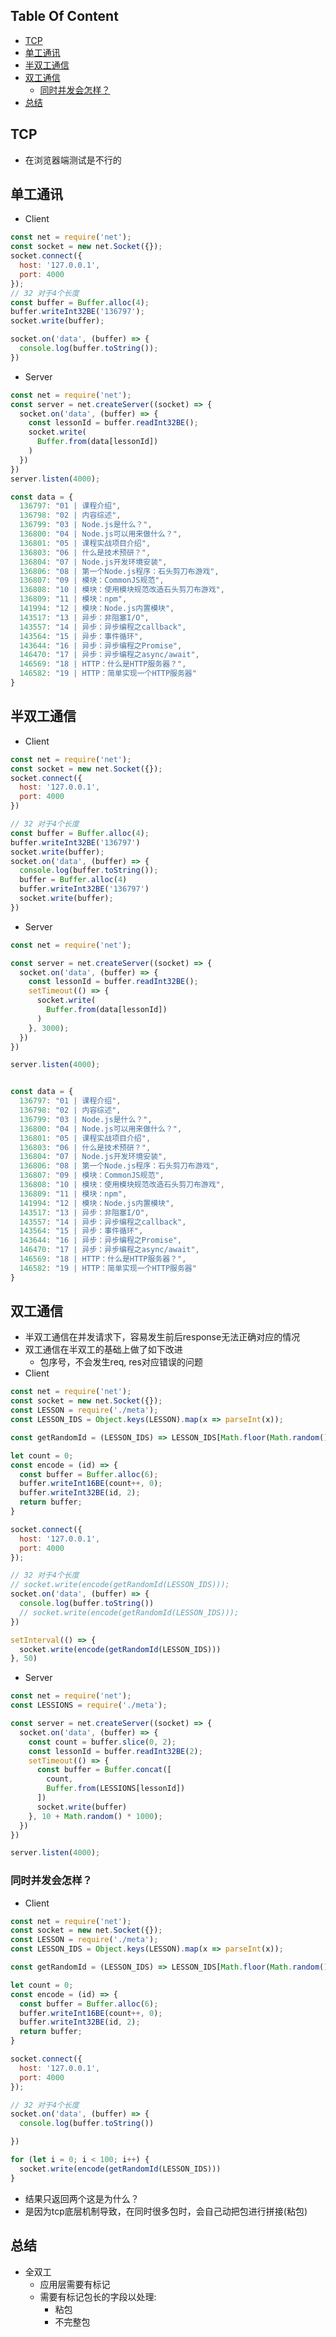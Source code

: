 <!-- START doctoc generated TOC please keep comment here to allow auto update -->
<!-- DON'T EDIT THIS SECTION, INSTEAD RE-RUN doctoc TO UPDATE -->
## Table Of Content

- [TCP](#tcp)
- [单工通讯](#%E5%8D%95%E5%B7%A5%E9%80%9A%E8%AE%AF)
- [半双工通信](#%E5%8D%8A%E5%8F%8C%E5%B7%A5%E9%80%9A%E4%BF%A1)
- [双工通信](#%E5%8F%8C%E5%B7%A5%E9%80%9A%E4%BF%A1)
  - [同时并发会怎样？](#%E5%90%8C%E6%97%B6%E5%B9%B6%E5%8F%91%E4%BC%9A%E6%80%8E%E6%A0%B7)
- [总结](#%E6%80%BB%E7%BB%93)

<!-- END doctoc generated TOC please keep comment here to allow auto update -->

## TCP
- 在浏览器端测试是不行的

## 单工通讯
- Client
```javascript
const net = require('net');
const socket = new net.Socket({});
socket.connect({
  host: '127.0.0.1',
  port: 4000
});
// 32 对于4个长度
const buffer = Buffer.alloc(4);
buffer.writeInt32BE('136797');
socket.write(buffer);

socket.on('data', (buffer) => {
  console.log(buffer.toString());
})
```
- Server
```javascript
const net = require('net');
const server = net.createServer((socket) => {
  socket.on('data', (buffer) => {
    const lessonId = buffer.readInt32BE();
    socket.write(
      Buffer.from(data[lessonId])
    )
  })
})
server.listen(4000);

const data = {
  136797: "01 | 课程介绍",
  136798: "02 | 内容综述",
  136799: "03 | Node.js是什么？",
  136800: "04 | Node.js可以用来做什么？",
  136801: "05 | 课程实战项目介绍",
  136803: "06 | 什么是技术预研？",
  136804: "07 | Node.js开发环境安装",
  136806: "08 | 第一个Node.js程序：石头剪刀布游戏",
  136807: "09 | 模块：CommonJS规范",
  136808: "10 | 模块：使用模块规范改造石头剪刀布游戏",
  136809: "11 | 模块：npm",
  141994: "12 | 模块：Node.js内置模块",
  143517: "13 | 异步：非阻塞I/O",
  143557: "14 | 异步：异步编程之callback",
  143564: "15 | 异步：事件循环",
  143644: "16 | 异步：异步编程之Promise",
  146470: "17 | 异步：异步编程之async/await",
  146569: "18 | HTTP：什么是HTTP服务器？",
  146582: "19 | HTTP：简单实现一个HTTP服务器"
}
```

## 半双工通信
- Client
```javascript
const net = require('net');
const socket = new net.Socket({});
socket.connect({
  host: '127.0.0.1',
  port: 4000
})

// 32 对于4个长度
const buffer = Buffer.alloc(4);
buffer.writeInt32BE('136797')
socket.write(buffer);
socket.on('data', (buffer) => {
  console.log(buffer.toString());
  buffer = Buffer.alloc(4)
  buffer.writeInt32BE('136797')
  socket.write(buffer);
})
```
- Server
```javascript
const net = require('net');

const server = net.createServer((socket) => {
  socket.on('data', (buffer) => {
    const lessonId = buffer.readInt32BE();
    setTimeout(() => {
      socket.write(
        Buffer.from(data[lessonId])
      )
    }, 3000);
  })
})

server.listen(4000);


const data = {
  136797: "01 | 课程介绍",
  136798: "02 | 内容综述",
  136799: "03 | Node.js是什么？",
  136800: "04 | Node.js可以用来做什么？",
  136801: "05 | 课程实战项目介绍",
  136803: "06 | 什么是技术预研？",
  136804: "07 | Node.js开发环境安装",
  136806: "08 | 第一个Node.js程序：石头剪刀布游戏",
  136807: "09 | 模块：CommonJS规范",
  136808: "10 | 模块：使用模块规范改造石头剪刀布游戏",
  136809: "11 | 模块：npm",
  141994: "12 | 模块：Node.js内置模块",
  143517: "13 | 异步：非阻塞I/O",
  143557: "14 | 异步：异步编程之callback",
  143564: "15 | 异步：事件循环",
  143644: "16 | 异步：异步编程之Promise",
  146470: "17 | 异步：异步编程之async/await",
  146569: "18 | HTTP：什么是HTTP服务器？",
  146582: "19 | HTTP：简单实现一个HTTP服务器"
}
```

## 双工通信
- 半双工通信在并发请求下，容易发生前后response无法正确对应的情况
- 双工通信在半双工的基础上做了如下改进
  - 包序号，不会发生req, res对应错误的问题
- Client
```javascript
const net = require('net');
const socket = new net.Socket({});
const LESSON = require('./meta');
const LESSON_IDS = Object.keys(LESSON).map(x => parseInt(x));

const getRandomId = (LESSON_IDS) => LESSON_IDS[Math.floor(Math.random() * LESSON_IDS.length)]

let count = 0;
const encode = (id) => {
  const buffer = Buffer.alloc(6);
  buffer.writeInt16BE(count++, 0);
  buffer.writeInt32BE(id, 2);
  return buffer;
}

socket.connect({
  host: '127.0.0.1',
  port: 4000
});

// 32 对于4个长度
// socket.write(encode(getRandomId(LESSON_IDS)));
socket.on('data', (buffer) => {
  console.log(buffer.toString())
  // socket.write(encode(getRandomId(LESSON_IDS)));
})

setInterval(() => {
  socket.write(encode(getRandomId(LESSON_IDS)))
}, 50)
```
- Server
```javascript
const net = require('net');
const LESSIONS = require('./meta');

const server = net.createServer((socket) => {
  socket.on('data', (buffer) => {
    const count = buffer.slice(0, 2);
    const lessonId = buffer.readInt32BE(2);
    setTimeout(() => {
      const buffer = Buffer.concat([
        count,
        Buffer.from(LESSIONS[lessonId])
      ])
      socket.write(buffer)
    }, 10 + Math.random() * 1000);
  })
})

server.listen(4000);
```

### 同时并发会怎样？
- Client
```javascript
const net = require('net');
const socket = new net.Socket({});
const LESSON = require('./meta');
const LESSON_IDS = Object.keys(LESSON).map(x => parseInt(x));

const getRandomId = (LESSON_IDS) => LESSON_IDS[Math.floor(Math.random() * LESSON_IDS.length)]

let count = 0;
const encode = (id) => {
  const buffer = Buffer.alloc(6);
  buffer.writeInt16BE(count++, 0);
  buffer.writeInt32BE(id, 2);
  return buffer;
}

socket.connect({
  host: '127.0.0.1',
  port: 4000
});

// 32 对于4个长度
socket.on('data', (buffer) => {
  console.log(buffer.toString())

})

for (let i = 0; i < 100; i++) {
  socket.write(encode(getRandomId(LESSON_IDS)))
}

```
- 结果只返回两个这是为什么？
- 是因为tcp底层机制导致，在同时很多包时，会自己动把包进行拼接(粘包)


## 总结
- 全双工
  - 应用层需要有标记
  - 需要有标记包长的字段以处理:
    - 粘包
    - 不完整包
  
